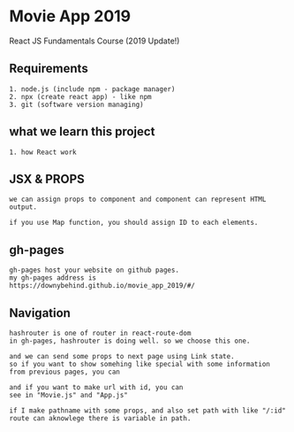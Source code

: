 # Movie App 2019

React JS Fundamentals Course (2019 Update!)

## Requirements

```
1. node.js (include npm - package manager)
2. npx (create react app) - like npm
3. git (software version managing)
```

## what we learn this project

```
1. how React work
```

## JSX & PROPS

```
we can assign props to component and component can represent HTML output.

if you use Map function, you should assign ID to each elements.
```

## gh-pages

```
gh-pages host your website on github pages.
my gh-pages address is
https://downybehind.github.io/movie_app_2019/#/
```

## Navigation

```
hashrouter is one of router in react-route-dom
in gh-pages, hashrouter is doing well. so we choose this one.

and we can send some props to next page using Link state.
so if you want to show somehing like special with some information from previous pages, you can

and if you want to make url with id, you can
see in "Movie.js" and "App.js"

if I make pathname with some props, and also set path with like "/:id" route can aknowlege there is variable in path.
```
